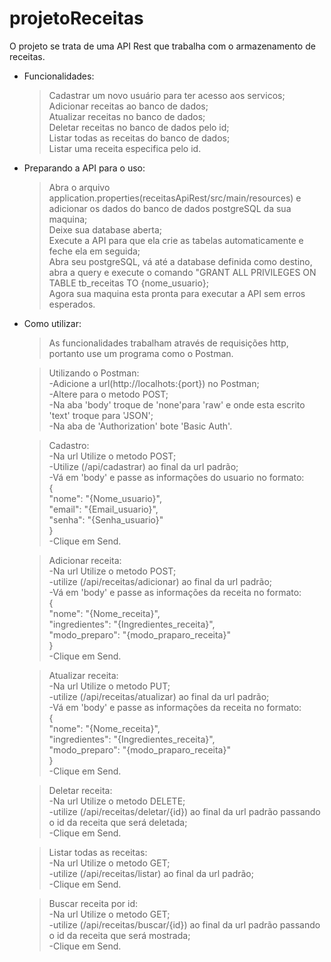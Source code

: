 # projetoReceitas
O projeto se trata de uma API Rest que trabalha com o armazenamento de receitas.

- Funcionalidades:  
  >Cadastrar um novo usuário para ter acesso aos servicos;  
  >Adicionar receitas ao banco de dados;  
  >Atualizar receitas no banco de dados;  
  >Deletar receitas no banco de dados pelo id;  
  >Listar todas as receitas do banco de dados;  
  >Listar uma receita especifica pelo id.  

- Preparando a API para o uso:  
  >Abra o arquivo application.properties(receitasApiRest/src/main/resources) e adicionar os dados do banco de dados postgreSQL da sua maquina;  
  >Deixe sua database aberta;  
  >Execute a API para que ela crie as tabelas automaticamente e feche ela em seguida;  
  >Abra seu postgreSQL, vá até a database definida como destino, abra a query e execute o comando "GRANT ALL PRIVILEGES ON TABLE tb_receitas TO {nome_usuario};  
  >Agora sua maquina esta pronta para executar a API sem erros esperados.  

- Como utilizar:  
  >As funcionalidades trabalham através de requisições http, portanto use um programa como o Postman.  
  
  >Utilizando o Postman:  
   -Adicione a url(http://localhots:{port}) no Postman;  
    -Altere para o metodo POST;  
    -Na aba 'body' troque de 'none'para 'raw' e onde esta escrito 'text' troque para 'JSON';  
    -Na aba de 'Authorization' bote 'Basic Auth'.
    
  >Cadastro:  
    -Na url Utilize o metodo POST;  
    -Utilize (/api/cadastrar) ao final da url padrão;  
   -Vá em 'body' e passe as informações do usuario no formato:  
      {  
        "nome": "{Nome_usuario}",  
        "email": "{Email_usuario}",  
        "senha": "{Senha_usuario}"  
      }  
    -Clique em Send.  
    
  >Adicionar receita:  
    -Na url Utilize o metodo POST;  
    -utilize (/api/receitas/adicionar) ao final da url padrão;  
    -Vá em 'body' e passe as informações da receita no formato:  
      {  
        "nome": "{Nome_receita}",  
        "ingredientes": "{Ingredientes_receita}",  
        "modo_preparo": "{modo_praparo_receita}"  
      }  
    -Clique em Send.  
      
  >Atualizar receita:  
    -Na url Utilize o metodo PUT;  
    -utilize (/api/receitas/atualizar) ao final da url padrão;  
    -Vá em 'body' e passe as informações da receita no formato:  
      {  
        "nome": "{Nome_receita}",  
        "ingredientes": "{Ingredientes_receita}",  
        "modo_preparo": "{modo_praparo_receita}"  
      }  
    -Clique em Send.  
      
  >Deletar receita:  
    -Na url Utilize o metodo DELETE;  
    -utilize (/api/receitas/deletar/{id}) ao final da url padrão passando o id da receita que será deletada;  
    -Clique em Send.  
    
  >Listar todas as receitas:  
   -Na url Utilize o metodo GET;  
   -utilize (/api/receitas/listar) ao final da url padrão;  
   -Clique em Send.  
    
  >Buscar receita por id:  
    -Na url Utilize o metodo GET;  
   -utilize (/api/receitas/buscar/{id}) ao final da url padrão passando o id da receita que será mostrada;  
   -Clique em Send.  
